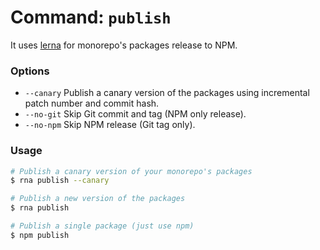 # Command: `publish`

It uses [lerna](https://github.com/lerna/lerna) for monorepo's packages release to NPM.

### Options

* `--canary` Publish a canary version of the packages using incremental patch number and commit hash.
* `--no-git` Skip Git commit and tag (NPM only release).
* `--no-npm` Skip NPM release (Git tag only).

### Usage
```sh
# Publish a canary version of your monorepo's packages
$ rna publish --canary

# Publish a new version of the packages
$ rna publish

# Publish a single package (just use npm)
$ npm publish
```
